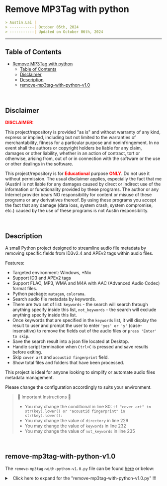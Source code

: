 
# Remove MP3Tag with python

```markdown
> Austin.Lai |
> -----------| October 05th, 2024
> -----------| Updated on October 06th, 2024
```

---

## Table of Contents

<!-- TOC -->

- [Remove MP3Tag with python](#remove-mp3tag-with-python)
    - [Table of Contents](#table-of-contents)
    - [Disclaimer](#disclaimer)
    - [Description](#description)
    - [remove-mp3tag-with-python-v1.0](#remove-mp3tag-with-python-v10)

<!-- /TOC -->

<br>

## Disclaimer

<span style="color: red; font-weight: bold;">DISCLAIMER:</span>

This project/repository is provided "as is" and without warranty of any kind, express or implied, including but not limited to the warranties of merchantability, fitness for a particular purpose and noninfringement. In no event shall the authors or copyright holders be liable for any claim, damages or other liability, whether in an action of contract, tort or otherwise, arising from, out of or in connection with the software or the use or other dealings in the software.

This project/repository is for <span style="color: red; font-weight: bold;">Educational</span> purpose <span style="color: red; font-weight: bold;">ONLY</span>. Do not use it without permission. The usual disclaimer applies, especially the fact that me (Austin) is not liable for any damages caused by direct or indirect use of the information or functionality provided by these programs. The author or any Internet provider bears NO responsibility for content or misuse of these programs or any derivatives thereof. By using these programs you accept the fact that any damage (data loss, system crash, system compromise, etc.) caused by the use of these programs is not Austin responsibility.

<br>

## Description

<!-- Description -->

A small Python project designed to streamline audio file metadata by removing specific fields from ID3v2.4 and APEv2 tags within audio files.

Features:

- Targeted environment: Windows, *Nix
- Support ID3 and APEv2 tags
- Support FLAC, MP3, WMA and M4A with AAC (Advanced Audio Codec) format files.
- Python package: `mutagen`, `colorama`.
- Search audio file metadata by keywords.
- There are two set of list: `keywords` - the search will search through anything specify inside this list, `not_keywords` - the search will exclude anything specify inside this list.
- Once keywords that are specified in the `keywords` list, it will display the result to user and prompt the user to enter `'yes' or 'y'` (case-insensitive) to remove the fields out of the audio files or `press 'Enter' to skip`.
- Save the search result into a json file located at Desktop.
- Handle script termination when `Ctrl+C` is pressed and save results before exiting.
- Skip `cover art` and `acoustid fingerprint` field.
- Show total files and folders that have been processed.

This project is ideal for anyone looking to simplify or automate audio files metadata management.

Please change the configuration accordingly to suits your environment.

> 🚨 Important Instructions 🚨
> - You may change the conditional in line 80: `if "cover art" in str(key).lower() or "acoustid fingerprint" in str(key).lower():`
> - You may change the value of `directory` in line 229
> - You may change the value of `keywords` in line 232
> - You may change the value of `not_keywords` in line 235

<!-- /Description -->

<br>

## remove-mp3tag-with-python-v1.0

The `remove-mp3tag-with-python-v1.0.py` file can be found [here](remove-mp3tag-with-python-v1.0.py) or below:

<details>

<summary><span style="padding-left:10px;">Click here to expand for the "remove-mp3tag-with-python-v1.0.py" !!!</span></summary>

```python
import os
import signal  # Import signal to handle Ctrl+C interruptions
import json  # Import json to save results in JSON format
from mutagen.id3 import ID3, ID3NoHeaderError, TXXX, COMM  # Import necessary classes for ID3 tags
from mutagen.apev2 import APEv2, APENoHeaderError  # Import necessary classes for APEv2 tags
from mutagen.mp3 import MP3  # Import class for MP3 files
from mutagen.mp4 import MP4  # Import class for MP4 files
from colorama import init, Fore, Back  # Import colorama for colored terminal output

# Initialize colorama to automatically reset colors after each print
init(autoreset=True)

# Add this global variable at the top of your script
all_results = []  # Global variable to store results

# Function to handle script termination when Ctrl+C is pressed and save results before exiting
def signal_handler(sig, frame):
    print(f"\n")  # Print a new line for better readability
    print(f"{Back.RED}{Fore.WHITE}Script terminated by user (Ctrl+C).")  # Notify the user of termination
    # Save results if any exist
    if all_results:
        save_results("", all_results)  # Save the results before exiting
    exit(0)  # Exit the script

# Register the signal handler for Ctrl+C interruptions
signal.signal(signal.SIGINT, signal_handler)

# Function to read ID3 tags from MP3 files
def read_id3_tags(file_path):
    try:
        audio = MP3(file_path)  # Create an MP3 object for the specified file
        tags = audio.tags  # Retrieve the tags from the audio file
        if tags is None:
            raise ID3NoHeaderError  # Raise an error if no tags are found
        print(f"{Back.BLACK}{Fore.WHITE}Successfully read ID3 tags from {file_path}")  # Notify success
        return tags  # Return the tags
    except ID3NoHeaderError:
        print(f"{Back.BLACK}{Fore.WHITE}No ID3 tags found in {file_path}")  # Notify no tags found
        return None  # Return None if no tags found
    except Exception as e:
        print(f"{Back.RED}{Fore.WHITE}Error reading ID3 tags from {file_path}: {e}")  # Notify any other errors
        return None  # Return None on error

# Function to read APE tags from audio files
def read_ape_tags(file_path):
    try:
        tags = APEv2(file_path)  # Create an APEv2 object for the specified file
        print(f"{Back.BLACK}{Fore.WHITE}Successfully read APE tags from {file_path}")  # Notify success
        return tags  # Return the tags
    except APENoHeaderError:
        print(f"{Back.BLACK}{Fore.WHITE}No APE tags found in {file_path}")  # Notify no tags found
        return None  # Return None if no tags found
    except Exception as e:
        print(f"{Back.RED}{Fore.WHITE}Error reading APE tags from {file_path}: {e}")  # Notify any other errors
        return None  # Return None on error

# Function to read MP4 tags from .m4a files
def read_mp4_tags(file_path):
    try:
        audio = MP4(file_path)  # Create an MP4 object for the specified file
        tags = audio.tags  # Retrieve the tags from the audio file
        if tags is None:
            print(f"{Back.BLACK}{Fore.WHITE}No MP4 tags found in {file_path}")  # Notify no tags found
            return None  # Return None if no tags found
        print(f"{Back.BLACK}{Fore.WHITE}Successfully read MP4 tags from {file_path}")  # Notify success
        return tags  # Return the tags
    except Exception as e:
        print(f"{Back.RED}{Fore.WHITE}Error reading MP4 tags from {file_path}: {e}")  # Notify any other errors
        return None  # Return None on error

# Function to search for keywords in the provided tags
def search_keywords(tags, keywords, not_keywords):
    results = []  # Initialize a list to store found results
    for key, value in tags.items():  # Iterate through each tag

        # Debug key
        # print(f"Key: {key}, Type: {type(key)}")
        
        # Skip "cover art" and "acoustid fingerprint" field
        if "cover art" in str(key).lower() or "acoustid fingerprint" in str(key).lower():
            continue  # Skip the iteration if the key contains "cover art" and "acoustid fingerprint"
        
        # Check for extended fields like TXXX and COMM
        elif isinstance(value, (TXXX, COMM)) or isinstance(tags, APEv2):
            for keyword in keywords:  # Iterate through each keyword
                # Check if keyword is present and not in not_keywords
                if keyword.lower() in str(value).lower() and not any(nk.lower() in str(value).lower() for nk in not_keywords):
                    results.append((key, value))  # Append the found key and value to results
                    print(f"{Back.BLACK}{Fore.GREEN}Keyword '{keyword}' found in field '{key}' with value '{value}' (excluding not_keywords)")
        elif isinstance(value, (list, str)): # Check for extended fields like TXXX and COMM in MP4
            value_str = str(value[0]) if isinstance(value, list) else str(value)
            for keyword in keywords:
                if keyword.lower() in value_str.lower() and not any(nk.lower() in value_str.lower() for nk in not_keywords):
                    results.append((key, value))
                    print(f"{Back.BLACK}{Fore.GREEN}Keyword '{keyword}' found in field '{key}' with value '{value}' (excluding not_keywords)")

    # Handle extended fields for MP4
    if isinstance(tags, MP4):
        for key, value in tags.items():  # Iterate through each tag in MP4
            value_str = str(value)  # Convert value to string
            for keyword in keywords:  # Iterate through each keyword
                # Check if keyword is present and not in not_keywords
                if keyword.lower() in value_str.lower() and not any(nk.lower() in value_str.lower() for nk in not_keywords):
                    results.append((key, value))  # Append the found key and value to results
                    print(f"{Back.BLACK}{Fore.GREEN}Keyword '{keyword}' found in extended field '{key}' with value '{value}' (excluding not_keywords)")

    return results  # Return the list of results found

# Function to save results to a JSON file with versioning
def save_results(file_path, results):
    desktop = os.path.join(os.path.expanduser("~"), "Desktop")  # Get the user's desktop path, this will work on both Windows and Unix-based systems
    
    # Create a versioned filename
    base_filename = 'id3_search_results'  # Base filename for the results
    version = 1  # Start versioning from 1
    result_file = os.path.join(desktop, f"{base_filename}_v{version}.json")  # Create the initial filename

    # Increment version number if the file already exists
    while os.path.exists(result_file):
        version += 1  # Increment version number
        result_file = os.path.join(desktop, f"{base_filename}_v{version}.json")  # Update the filename
    
    # Only create the file if there are results
    if results:
        # Prepare results for JSON serialization
        json_results = []
        for file_path, res in results:  # Iterate through each result
            entry = {"file": file_path, "tags": []}  # Create a dictionary for the current file
            for key, value in res:  # Iterate through each result in the current file
                entry["tags"].append({key: str(value)})  # Append the key-value pair to the tags list
            json_results.append(entry)  # Append the entry to json_results

        with open(result_file, 'w', encoding='utf-8', errors='replace') as f:  # Open the file for writing with UTF-8 encoding
            json.dump(json_results, f, ensure_ascii=False, indent=4)  # Save as JSON
        print(f"\n")
        print(f"{Back.BLACK}{Fore.WHITE}Results saved to {result_file}")  # Notify where results are saved
        print(f"\n")

# Function to remove specified tags from an audio file
def remove_tags(file_path, fields, tag_type):
    try:
        tags = tag_type(file_path)  # Create a tags object for the specified file type
        for field in fields:  # Iterate through each field to remove
            if field in tags:  # Check if the field exists in tags
                del tags[field]  # Delete the field from tags
        tags.save(file_path)  # Save the updated tags back to the file
        print(f"{Back.BLACK}{Fore.LIGHTRED_EX}Tags removed from {file_path}")  # Notify that tags were removed
    except Exception as e:
        print(f"{Back.RED}{Fore.WHITE}Error removing tags from {file_path}: {e}")  # Notify any errors during removal

# Main function to process all audio files in the specified directory
def process_directory(directory, keywords, not_keywords):
    global all_results  # Use the global variable
    folder_count = 0  # Initialize folder count
    file_count = 0  # Initialize file count
    all_results = []  # List to store results for all processed files

    for root, _, files in os.walk(directory):  # Walk through the directory
        folder_count += 1  # Increment folder count
        for file in files:  # Iterate through each file
            file_path = os.path.join(root, file)  # Construct the full file path
            if file.endswith(('.mp3', '.m4a', '.flac', '.wma')):  # Check for specific audio file formats
                file_count += 1  # Increment file count
                print(f"\n")
                print(f"{Back.BLACK}{Fore.WHITE}Processing file: {file_path}")  # Notify which file is being processed

                # Initialize all_tags variable to store tags
                all_tags = None
                results = []  # List to store results for the current file

                # Try to read ID3 tags for MP3 files
                if file.endswith('.mp3'):
                    id3_tags = read_id3_tags(file_path)  # Read ID3 tags
                    ape_tags = read_ape_tags(file_path)  # Read APE tags
                    all_tags = id3_tags or ape_tags  # Combine tags if available
                    
                    if id3_tags and ape_tags:  # Check if both tag types are present
                        print(f"{Back.BLACK}{Fore.WHITE}MP3 file contains both ID3 and APEv2 tags")  # Notify presence of both tags
                        all_tags = {**id3_tags, **ape_tags}  # Merge the tags into a single dictionary
                    elif not all_tags:  # Check if no tags were found
                        print(f"{Back.BLACK}{Fore.WHITE}No ID3 or APE tags found in {file_path}")  # Notify no tags found
                
                # For .m4a files, read MP4 tags
                elif file.endswith('.m4a'):
                    all_tags = read_mp4_tags(file_path)  # Read MP4 tags

                # For other formats, read APEv2 tags
                else:
                    all_tags = read_ape_tags(file_path)  # Read APE tags

                if all_tags:  # If any tags were found
                    results = search_keywords(all_tags, keywords, not_keywords)  # Search for keywords in tags

                    # Store results even if the user interrupts
                    if results:  # If any results were found
                        all_results.append((file_path, results))  # Append results to all_results
                        print(f"{Back.BLACK}{Fore.GREEN}Keywords found in {file_path}:")  # Notify which keywords were found
                        for key, value in results:  # Iterate through each result
                            print(f"{Back.BLACK}{Fore.GREEN}{key}: {value}")  # Print the found key-value pair
                        
                        try:
                            user_input = input("\nIs the detection correct? Please enter 'yes' or 'y' to confirm (or press 'Enter' to skip): ")  # Ask for user confirmation
                            if user_input.lower() in ['yes', 'y']:  # Check if user confirmed
                                remove_tags(file_path, [key for key, _ in results], MP4 if file.endswith('.m4a') else MP3)  # Remove the confirmed tags
                            else:
                                print(f"{Back.BLACK}{Fore.LIGHTRED_EX}Skipping removal of tags.")  # Notify skipping removal

                        except KeyboardInterrupt:  # Catch the Ctrl+C exception
                            print(f"\n{Back.RED}{Fore.WHITE}Script terminated by user (Ctrl+C). Saving results...")  # Notify user of termination
                            save_results("", all_results)  # Save the results before exiting
                            exit(0)  # Exit the script

                else:
                    print(f"{Back.RED}{Fore.WHITE}No keywords found in {file_path}")  # Notify no keywords found in file
                
                # Periodically save results after every 10 files
                if len(all_results) % 10 == 0:
                    save_results("", all_results)


    print(f"\n")
    print(f"{Back.BLACK}{Fore.WHITE}Total folders processed: {folder_count}")  # Print total folders processed
    print(f"{Back.BLACK}{Fore.WHITE}Total files processed: {file_count}")  # Print total files processed

    # Save results to a file only after processing all files
    save_results("", all_results)  # Call the function to save results

# Define the directory and keywords for processing
directory = "C:\\Users\\Users\\Desktop\\"  # Specify the directory to process

# Define the list of keywords to search for
keywords = ["https://www."]  # List of keywords

# Define the list of keywords to exclude from search results
not_keywords = ["deezer", "open.spotify", "lame", "discogs", "GENIE", "pmedia_music", "music.apple", "bandcamp", "beatsource", "YOUNG-LUV.COM", "amazon", "beatport", "junodownload"]  # List of excluded keywords

# Process the directory for audio files
process_directory(directory, keywords, not_keywords)  # Call the main function to process the directory

```

</details>


